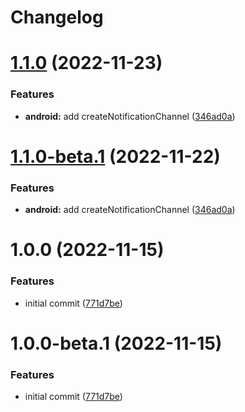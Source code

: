 # Changelog

# [1.1.0](https://github.com/Simon-TechForm/react-native-simple-notifications/compare/v1.0.0...v1.1.0) (2022-11-23)


### Features

* **android:** add createNotificationChannel ([346ad0a](https://github.com/Simon-TechForm/react-native-simple-notifications/commit/346ad0a2abb950ecf9428851cb63c5d023c47ee4))

# [1.1.0-beta.1](https://github.com/Simon-TechForm/react-native-simple-notifications/compare/v1.0.0...v1.1.0-beta.1) (2022-11-22)


### Features

* **android:** add createNotificationChannel ([346ad0a](https://github.com/Simon-TechForm/react-native-simple-notifications/commit/346ad0a2abb950ecf9428851cb63c5d023c47ee4))

# 1.0.0 (2022-11-15)


### Features

* initial commit ([771d7be](https://github.com/Simon-TechForm/react-native-simple-notifications/commit/771d7be506681027d5bf3c005411bdf2751f026d))

# 1.0.0-beta.1 (2022-11-15)


### Features

* initial commit ([771d7be](https://github.com/Simon-TechForm/react-native-simple-notifications/commit/771d7be506681027d5bf3c005411bdf2751f026d))
